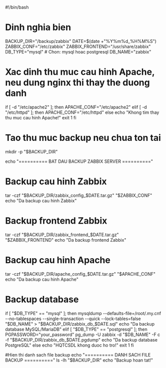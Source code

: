 #!/bin/bash
# Dinh nghia bien
BACKUP_DIR="/backup/zabbix"
DATE=$(date +"%Y%m%d_%H%M%S")
ZABBIX_CONF="/etc/zabbix"
ZABBIX_FRONTEND="/usr/share/zabbix"
DB_TYPE="mysql"  # Chon: mysql hoac postgresql
DB_NAME="zabbix"
# Xac dinh thu muc cau hinh Apache, neu dung nginx thi thay the duong danh
if [ -d "/etc/apache2" ]; then
    APACHE_CONF="/etc/apache2"
elif [ -d "/etc/httpd" ]; then
    APACHE_CONF="/etc/httpd"
else
    echo "Khong tim thay thu muc cau hinh Apache!"
    exit 1
fi

# Tao thu muc backup neu chua ton tai
mkdir -p "$BACKUP_DIR"

echo "========== BAT DAU BACKUP ZABBIX SERVER =========="

# Backup cau hinh Zabbix
tar -czf "$BACKUP_DIR/zabbix_config_$DATE.tar.gz" "$ZABBIX_CONF"
echo "Da backup cau hinh Zabbix"

# Backup frontend Zabbix
tar -czf "$BACKUP_DIR/zabbix_frontend_$DATE.tar.gz" "$ZABBIX_FRONTEND"
echo "Da backup frontend Zabbix"

# Backup cau hinh Apache
tar -czf "$BACKUP_DIR/apache_config_$DATE.tar.gz" "$APACHE_CONF"
echo "Da backup cau hinh Apache"

# Backup database
if [ "$DB_TYPE" == "mysql" ]; then
    mysqldump --defaults-file=/root/.my.cnf --no-tablespaces --single-transaction --quick --lock-tables=false "$DB_NAME" > "$BACKUP_DIR/zabbix_db_$DATE.sql"
    echo "Da backup database MySQL/MariaDB"
elif [ "$DB_TYPE" == "postgresql" ]; then
    PGPASSWORD="your_password" pg_dump -U zabbix -d "$DB_NAME" -F c -f "$BACKUP_DIR/zabbix_db_$DATE.pgdump"
    echo "Da backup database PostgreSQL"
else
    echo "HQTCSDL khong duoc ho tro!"
    exit 1
fi

#Hien thi danh sach file backup
echo "========== DANH SACH FILE BACKUP =========="
ls -lh "$BACKUP_DIR"
echo "Backup hoan tat!"
